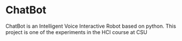 # ChatBot
ChatBot is an Intelligent Voice Interactive Robot based on python. This project is one of the experiments in the HCI course at CSU
